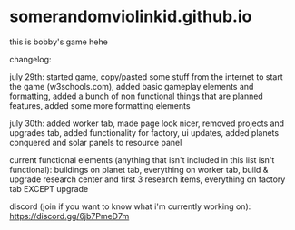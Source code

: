 # somerandomviolinkid.github.io

this is bobby's game hehe

changelog:

july 29th:
started game, copy/pasted some stuff from the internet to start the game (w3schools.com), added basic gameplay elements and formatting, added a bunch of non functional things that are planned features, added some more formatting elements

july 30th:
added worker tab, made page look nicer, removed projects and upgrades tab, added functionality for factory, ui updates, added planets conquered and solar panels to resource panel

current functional elements (anything that isn't included in this list isn't functional):
buildings on planet tab, everything on worker tab, build & upgrade research center and first 3 research items, everything on factory tab EXCEPT upgrade

discord (join if you want to know what i'm currently working on): https://discord.gg/6jb7PmeD7m
